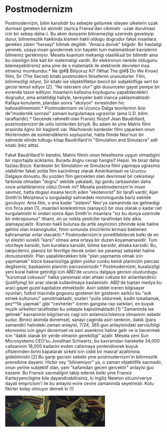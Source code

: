 # Postmodernizm

Postmodernizm, bilim karsitidir bu sebeple gelismek isteyen ulkelerin
uzak durmasi gereken bir akimdir (ayrica Fransa'dan cikmistir -uzak
durulmasi icin bir sebep daha-). Bu akim dunyanin bilinemezligi
uzerinde geveleyip durur, bilinemezlik hakkinda kismen hakli oldugu
dogrudur fakat insanlara gereken zaten "herseyi" bilmek
degildir. "Amaca donuk" bilgidir. Bir hastaligi yenmek, uzaya insan
gondermek icin hayatin tum matematiksel kavislerini bilmemiz
gerekmiyor. Mesela kuantum mekanigi olasiliksal bir bilimdir ama bu
olasiligin bile kati bir matematigi vardir. Bir elektronun nerede
oldugunu bilemeyebilirsiniz ama yine de o matematik ile elektronik
devreleri insa etmeniz mumkundur.* Ne @#$ Biliyoruz Ki? (What The @#$
Do We Know) filmi, Sır (The Secret) kitabi postmodern felsefenin
urunudurler. Film, bilinmezligi isliyor, Sir kitabi ise objektiflikten
bencil bir subjektiflige sert bir gecisi temsil ediyor [2]. "Ne
istersem olur" gibi dusunceler gayet pempe bir evrende tasvir
ediliyor. Insanlarin kafasina koydugunu yapabilecekleri dogrudur, ama
anlatildigi haliyle, tavsiyeler batil inanca yaklasmaktadir. Kafaya
konulanin, plandan sonra "aksiyon" evresinden hic bahsedilmemistir.*
Postmodernizm ve Ucuncu Dalga teorilerinin ikisi de"modernlik sonrasi"
zamani kurgulamaya ugrasirlar (ama U.D. bilim taraftaridir).* Gecende
rahmetli olan Fransiz filozof Jean Baudrillard, postmodernizm'de unlu
isimlerden biriydi. Bu adam ile yine Matrix filmi arasinda ilginc bir
baglanti var. Wachowski kardesler filmi yaparken onun fikirlerinden de
esinlendiklerini soyluyorlar, hatta filmde Neo'nun bir sahnede elinde
tuttugu kitap Baudrillard'in "Simulation and Simulacra" adli kitabi
(bkz altta).

Fakat Baudrillard'in kendisi, Matrix filmin onun felsefesine uygun
olmadigini bir roportajda aciklamis. Burada dogru cevap hangisi?
Hepsi. Ve biraz daha fazlasi.Bizce: Kardesler bir Simulation ve
Simulacra filmi yapmaya ugrasmis olabilirler fakat yolda film
kacinilmaz olarak Amerikanlasti ve Ucuncu Dalgaya donustu. Bu yuzden
film gercekten olan devrimsel bir cekismeyi farkinda olmadan "dogru"
sekilde yakaladi, ilgi gordu (arkasindan daha once anlattiklarimiz
oldu).Ornek mi? Mesela postmodernizm'in insan sevmez, hatta dogayi
insana tercih eden "ekoterorist" bir tarafi vardir, Ajan Smith'in
Morpheus'u sorguladigi sahnedeki monologunda bariz sekilde
goruluyor. Ama film, o ana kadar "sistemi" Neo'ya zamaninda ise
gelmedigi icin firca atan [1], insanlari kolelestirmis (sanayici) bir
olus olarak o kadar net kurgulamistir ki ondan sonra Ajan Smith'in
insanlara "siz bu dunya uzerinde bir mikropsunuz" ithami, en uc nokta
yesilciler tarafindan bile alkis alamayacaktir. Kismen hakli bulunsa
da artik seyircinin zihninde kole haline gelmis olan insanogludur,
flmin sonunda zincirlerini kirmasi beklenen kahramanlar onlar
olacaktir.* Postmodernizm'e yoneltilebilecek belki de en iyi elestiri
surekli "karsi" olmasi ama ortaya bir duzen koyamamasidir. Tum
otoriteye karsidir, tum kurallara karsidir, bilime karsidir, ahlaka
karsidir. Bu, takipcilerini, plansiz bir fevrilige itecek onlari ise
yaramaz sebzeler haline donusturebilir. Plan yapabilecekken bile "plan
yapmamis olmak icin yapmamak" bizce basarisizliga giden yoldur cunku
kendi planinizin parcasi degilseniz, baskasinin planinin
parcasisinizdir.* Postmodernizm, kuralsizligi yeni kural haline
getirdigi icin ABD'de ucuncu dalgaya gecisin olusturdugu "kurumsal
cokusun" halka yansimasi olan ahlaki cokuse bir anlamlandirici
(justifying) bir arac olarak kullanilmaya baslamistir. ABD'de toptan
medya bu araci gayet guzel kapitalize etmektedir. Asiri siddet iceren
bilgisayar oyunlari, futbol macinda gogsunu gosteren bir gosteren
sarkici bu "sok etmek kulturunu" yansitmaktadir, sozleri "polis
oldurmek, kadin tokatlamak, pez**lik yapmak" gibi "cevherler" iceren
gangsta-rap sarkilari, en buyuk muzik sirketleri tarafindan bu sebeple
kapisilmaktadir.[1] "Zamaninda ise gelmek" kavraminin bilgi/servis
cagi icin anlamsiz/iskence olmasinin sebebi sudur. Birinci akimda
donemsel, sanayi caginda asiri senkron, dakik (para zamandir)
halindeki zaman anlayisi, 7/24, 365 gun anlayisindaki servis/bilgi
ekonomisi icin gayri donemsel ve asiri asenkron haline gelir ve is
becermek icin "dakik olarak bir yerde olmanin gerekliligi"
azalir. Mesela yeni Sun Microsystems CEO'su Jonathan Schwartz, bu
kavramdan hareketle 34,000 calisaninin 18,000 kadarini evden calismaya
yonlendirerek buyuk ofislerinden birini kapatarak sirketi icin ciddi
bir masraf azaltimina gidebilmistir.[2] Bu garip gecisin sebebi yine
postmodernizm'in bilinmezlik prensibine dayanir. Hicbir sey
"bilinemiyor" ya, o zaman objektiflik sacmadir, onun yerine subjektif
olan, yani "kafamdan gecen gercektir" anlayisi guc kazanir. Bu Fransiz
sacmaligini takip ederek belki yine Fransiz Kartezyenciligine bile
dayandirabilirsiniz, ki Ingiliz Newton olcum/veriye dayali empricism'i
ile bu anlayisi evire cevire zamaninda seyetmisti. Kotu fikirler kolay
olmuyor demek ki (!)

![](sim.jpg)
